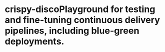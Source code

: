 # crispy-discoPlayground for testing and fine-tuning continuous delivery pipelines, including blue-green deployments.
